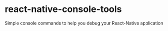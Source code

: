 # react-native-console-tools
Simple console commands to help you debug your React-Native application
